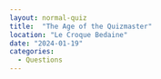```yaml
---
layout: normal-quiz
title:  "The Age of the Quizmaster"
location: "Le Croque Bedaine"
date: "2024-01-19"
categories:
  - Questions
---
```

